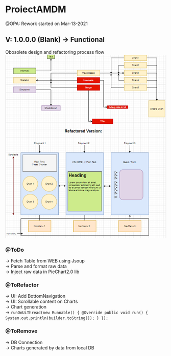 # ProiectAMDM
@OPA: Rework started on Mar-13-2021  
## V: 1.0.0.0 (Blank) -> Functional  

Obosolete design and refactoring process flow  
![SDD](https://github.com/Pade88/ProiectAMDM/blob/master/SDD.PNG)

### @ToDo  
-> Fetch Table from WEB using Jsoup  
-> Parse and format raw data  
-> Inject raw data in PieChart2.0 lib 

### @ToRefactor  
-> UI: Add BottomNavigation  
-> UI: Scrollable content on Charts  
-> Chart generation  
-> ```runOnUiThread(new Runnable() {
                    @Override
                    public void run() {
                        System.out.println(builder.toString());
                    }
                }); ```

### @ToRemove  
-> DB Connection  
-> Charts generated by data from local DB

